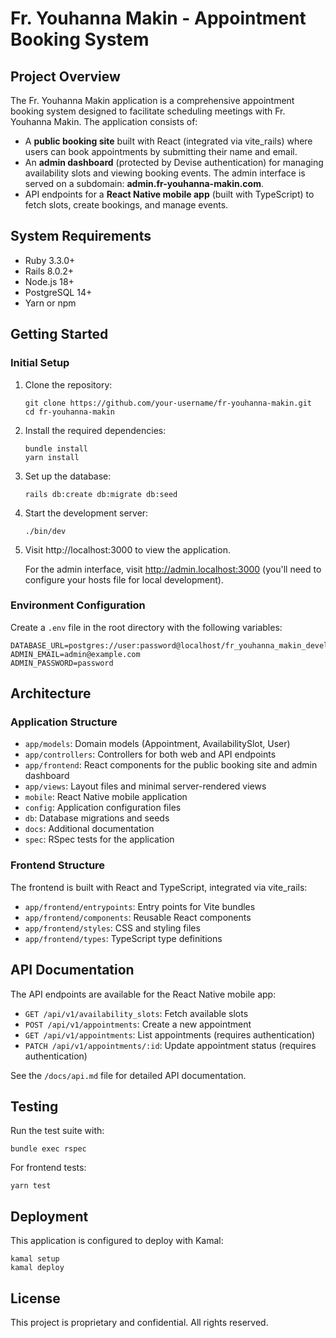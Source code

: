 # Fr. Youhanna Makin - Appointment Booking System

## Project Overview

The Fr. Youhanna Makin application is a comprehensive appointment booking system designed to facilitate scheduling meetings with Fr. Youhanna Makin. The application consists of:

- A **public booking site** built with React (integrated via vite_rails) where users can book appointments by submitting their name and email.
- An **admin dashboard** (protected by Devise authentication) for managing availability slots and viewing booking events. The admin interface is served on a subdomain: **admin.fr-youhanna-makin.com**.
- API endpoints for a **React Native mobile app** (built with TypeScript) to fetch slots, create bookings, and manage events.

## System Requirements

- Ruby 3.3.0+
- Rails 8.0.2+
- Node.js 18+
- PostgreSQL 14+
- Yarn or npm

## Getting Started

### Initial Setup

1. Clone the repository:

   ```
   git clone https://github.com/your-username/fr-youhanna-makin.git
   cd fr-youhanna-makin
   ```

2. Install the required dependencies:

   ```
   bundle install
   yarn install
   ```

3. Set up the database:

   ```
   rails db:create db:migrate db:seed
   ```

4. Start the development server:

   ```
   ./bin/dev
   ```

5. Visit http://localhost:3000 to view the application.

   For the admin interface, visit http://admin.localhost:3000 (you'll need to configure your hosts file for local development).

### Environment Configuration

Create a `.env` file in the root directory with the following variables:

```
DATABASE_URL=postgres://user:password@localhost/fr_youhanna_makin_development
ADMIN_EMAIL=admin@example.com
ADMIN_PASSWORD=password
```

## Architecture

### Application Structure

- `app/models`: Domain models (Appointment, AvailabilitySlot, User)
- `app/controllers`: Controllers for both web and API endpoints
- `app/frontend`: React components for the public booking site and admin dashboard
- `app/views`: Layout files and minimal server-rendered views
- `mobile`: React Native mobile application
- `config`: Application configuration files
- `db`: Database migrations and seeds
- `docs`: Additional documentation
- `spec`: RSpec tests for the application

### Frontend Structure

The frontend is built with React and TypeScript, integrated via vite_rails:

- `app/frontend/entrypoints`: Entry points for Vite bundles
- `app/frontend/components`: Reusable React components
- `app/frontend/styles`: CSS and styling files
- `app/frontend/types`: TypeScript type definitions

## API Documentation

The API endpoints are available for the React Native mobile app:

- `GET /api/v1/availability_slots`: Fetch available slots
- `POST /api/v1/appointments`: Create a new appointment
- `GET /api/v1/appointments`: List appointments (requires authentication)
- `PATCH /api/v1/appointments/:id`: Update appointment status (requires authentication)

See the `/docs/api.md` file for detailed API documentation.

## Testing

Run the test suite with:

```
bundle exec rspec
```

For frontend tests:

```
yarn test
```

## Deployment

This application is configured to deploy with Kamal:

```
kamal setup
kamal deploy
```

## License

This project is proprietary and confidential. All rights reserved.
